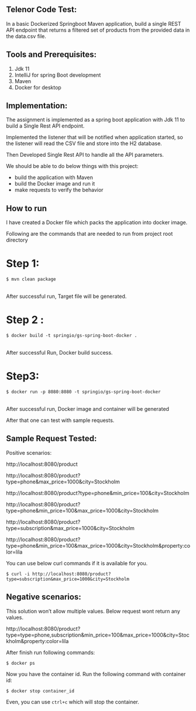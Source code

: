 ## Telenor Code Test:
In a basic Dockerized Springboot Maven application, build a single REST API endpoint that returns a filtered set of products from the provided data in the data.csv file.
## Tools and Prerequisites:
1.	Jdk 11
2.	IntelliJ for spring Boot development
3.	Maven
4.	Docker for desktop
## Implementation:
The assignment is implemented as a spring boot application with Jdk 11 to build a Single Rest API endpoint.

Implemented the listener that will be notified when application started, so the listener will read the CSV file and store into the H2 database. 

Then Developed Single Rest API to handle all the API parameters. 

We should be able to do below things with this project:
- build the application with Maven
- build the Docker image and run it
- make requests to verify the behavior

## How to run

I have created a Docker file which packs the application into docker image.

Following are the commands that are needed to run from project root directory
# Step 1:
    $ mvn clean package
    
<br /> After successful run, Target file will be generated.

# Step 2 :
    $ docker build -t springio/gs-spring-boot-docker .
    
<br /> After successful Run, Docker build success.
# Step3:
    $ docker run -p 8080:8080 -t springio/gs-spring-boot-docker
    
<br /> After successful run, Docker image and container will be generated
    
After that one can test with sample requests.

## Sample Request Tested:

Positive scenarios:

http://localhost:8080/product
 

http://localhost:8080/product?type=phone&max_price=1000&city=Stockholm

http://localhost:8080/product?type=phone&min_price=100&city=Stockholm


http://localhost:8080/product?type=phone&min_price=100&max_price=1000&city=Stockholm

http://localhost:8080/product?type=subscription&max_price=1000&city=Stockholm

http://localhost:8080/product?type=phone&min_price=100&max_price=1000&city=Stockholm&property:color=lila

You can use below curl commands if it is available for you.
    
    $ curl -i http://localhost:8080/product?type=subscription&max_price=1000&city=Stockholm


## Negative scenarios:

This solution won’t allow multiple values. Below request wont return any values.

http://localhost:8080/product?type=type=phone,subscription&min_price=100&max_price=1000&city=Stockholm&property:color=lila



After finish run following commands:
    
    $ docker ps
   
Now you have the container id. Run the following command with container id:
   
    $ docker stop container_id
    
Even, you can use `ctrl+c` which will stop the container. 
